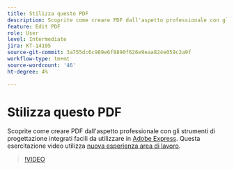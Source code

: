 ```yaml
---
title: Stilizza questo PDF
description: Scoprite come creare PDF dall'aspetto professionale con gli strumenti di progettazione integrati facili da usare in Adobi Express
feature: Edit PDF
role: User
level: Intermediate
jira: KT-14195
source-git-commit: 3a755dc6c989e6f8890f626e9eaa824e059c2a9f
workflow-type: tm+mt
source-wordcount: '46'
ht-degree: 4%

---
```


# Stilizza questo PDF

Scoprite come creare PDF dall&#39;aspetto professionale con gli strumenti di progettazione integrati facili da utilizzare in [Adobe Express](https://express.adobe.com). Questa esercitazione video utilizza [nuova esperienza area di lavoro](new-workspace.md).

>[!VIDEO](https://video.tv.adobe.com/v/3425137?quality=12&learn=on&hidetitle=true)
